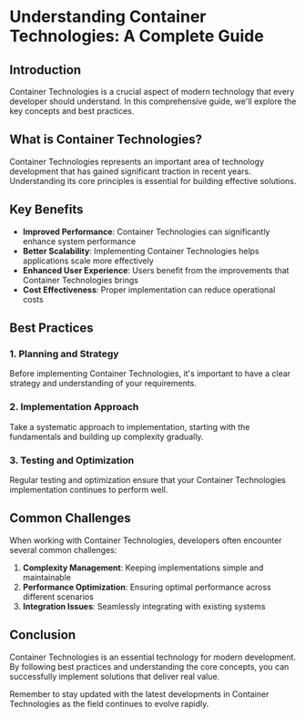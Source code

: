 # Understanding Container Technologies: A Complete Guide

## Introduction

Container Technologies is a crucial aspect of modern technology that every developer should understand. In this comprehensive guide, we'll explore the key concepts and best practices.

## What is Container Technologies?

Container Technologies represents an important area of technology development that has gained significant traction in recent years. Understanding its core principles is essential for building effective solutions.

## Key Benefits

- **Improved Performance**: Container Technologies can significantly enhance system performance
- **Better Scalability**: Implementing Container Technologies helps applications scale more effectively  
- **Enhanced User Experience**: Users benefit from the improvements that Container Technologies brings
- **Cost Effectiveness**: Proper implementation can reduce operational costs

## Best Practices

### 1. Planning and Strategy

Before implementing Container Technologies, it's important to have a clear strategy and understanding of your requirements.

### 2. Implementation Approach

Take a systematic approach to implementation, starting with the fundamentals and building up complexity gradually.

### 3. Testing and Optimization

Regular testing and optimization ensure that your Container Technologies implementation continues to perform well.

## Common Challenges

When working with Container Technologies, developers often encounter several common challenges:

1. **Complexity Management**: Keeping implementations simple and maintainable
2. **Performance Optimization**: Ensuring optimal performance across different scenarios
3. **Integration Issues**: Seamlessly integrating with existing systems

## Conclusion

Container Technologies is an essential technology for modern development. By following best practices and understanding the core concepts, you can successfully implement solutions that deliver real value.

Remember to stay updated with the latest developments in Container Technologies as the field continues to evolve rapidly.